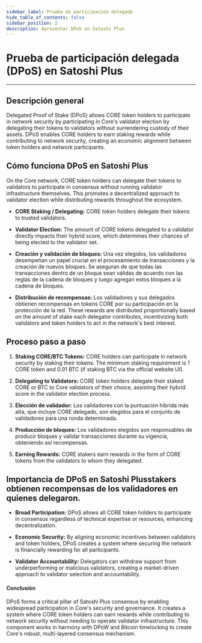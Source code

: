 ```yaml
---
sidebar_label: Prueba de participación delegada
hide_table_of_contents: false
sidebar_position: 2
description: Aprovechar DPoS en Satoshi Plus
---
```


# Prueba de participación delegada (DPoS) en Satoshi Plus

---

## Descripción general

Delegated Proof of Stake (DPoS) allows CORE token holders to participate in network security by participating in Core's validator election by delegating their tokens to validators without surrendering custody of their assets. DPoS enables CORE holders to earn staking rewards while contributing to network security, creating an economic alignment between token holders and network participants.

## Cómo funciona DPoS en Satoshi Plus

On the Core network, CORE token holders can delegate their tokens to validators to participate in consensus without running validator infrastructure themselves. This promotes a decentralized approach to validator election while distributing rewards throughout the ecosystem.

- **CORE Staking / Delegating:** CORE token holders delegate their tokens to trusted validators.

- **Validator Election:** The amount of CORE tokens delegated to a validator directly impacts their hybrid score, which determines their chances of being elected to the validator set.

- **Creación y validación de bloques:** Una vez elegidos, los validadores desempeñan un papel crucial en el procesamiento de transacciones y la creación de nuevos bloques. Se aseguran de que todas las transacciones dentro de un bloque sean válidas de acuerdo con las reglas de la cadena de bloques y luego agregan estos bloques a la cadena de bloques.

- **Distribución de recompensas:** Los validadores y sus delegados obtienen recompensas en tokens CORE por su participación en la protección de la red. These rewards are distributed proportionally based on the amount of stake each delegator contributes, incentivizing both validators and token holders to act in the network's best interest.

## Proceso paso a paso

1. **Staking CORE/BTC Tokens:** CORE holders can participate in network security by staking their tokens. The minimum staking requirement is 1 CORE token and 0.01 BTC (if staking BTC via the official website UI).

2. **Delegating to Validators:** CORE token holders delegate their staked CORE or BTC to Core validators of their choice, assisting their hybrid score in the validator election process.

3. **Elección de validador:** Los validadores con la puntuación híbrida más alta, que incluye CORE delegado, son elegidos para el conjunto de validadores para una ronda determinada.

4. **Producción de bloques:** Los validadores elegidos son responsables de producir bloques y validar transacciones durante su vigencia, obteniendo así recompensas.

5. **Earning Rewards:** CORE stakers earn rewards in the form of CORE tokens from the validators to whom they delegated.

## Importancia de DPoS en Satoshi Plusstakers obtienen recompensas de los validadores en quienes delegaron.

- **Broad Participation:** DPoS allows all CORE token holders to participate in consensus regardless of technical expertise or resources, enhancing decentralization.

- **Economic Security:** By aligning economic incentives between validators and token holders, DPoS creates a system where securing the network is financially rewarding for all participants.

- **Validator Accountability:** Delegators can withdraw support from underperforming or malicious validators, creating a market-driven approach to validator selection and accountability.

#### **Conclusión**

DPoS forms a critical pillar of Satoshi Plus consensus by enabling widespread participation in Core's security and governance. It creates a system where CORE token holders can earn rewards while contributing to network security without needing to operate validator infrastructure. This component works in harmony with DPoW and Bitcoin timelocking to create Core's robust, multi-layered consensus mechanism.

